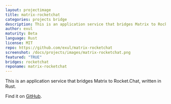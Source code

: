 ```yaml
---
layout: projectimage
title: matrix-rocketchat
categories: projects bridge
description: This is an application service that bridges Matrix to Rocket.Chat, written in Rust.
author: exul
maturity: Beta
language: Rust
license: MIT
repo: https://github.com/exul/matrix-rocketchat
screenshot: /docs/projects/images/matrix-rocketchat.png
featured: "TRUE"
bridges: rocketchat
reponame: matrix-rocketchat
---
```


This is an application service that bridges Matrix to Rocket.Chat, written in Rust.

Find it on [GitHub](https://github.com/exul/matrix-rocketchat).
